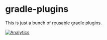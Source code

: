 gradle-plugins
==============

This is just a bunch of reusable gradle plugins.

[![Analytics](https://ga-beacon.appspot.com/UA-3159223-5/icoloma/gradle-plugins)](https://github.com/icoloma/gradle-plugins)
